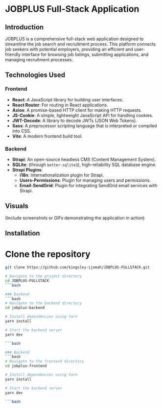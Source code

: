 # JOBPLUS Full-Stack Application

## Introduction
JOBPLUS is a comprehensive full-stack web application designed to streamline the job search and recruitment process. This platform connects job seekers with potential employers, providing an efficient and user-friendly interface for browsing job listings, submitting applications, and managing recruitment processes.

## Technologies Used
### Frontend
- **React**: A JavaScript library for building user interfaces.
- **React Router**: For routing in React applications.
- **Axios**: A promise-based HTTP client for making HTTP requests.
- **JS-Cookie**: A simple, lightweight JavaScript API for handling cookies.
- **JWT-Decode**: A library to decode JWTs (JSON Web Tokens).
- **Sass**: A preprocessor scripting language that is interpreted or compiled into CSS.
- **Vite**: A modern frontend build tool.

### Backend
- **Strapi**: An open-source headless CMS (Content Management System).
- **SQLite**: (through `better-sqlite3`), high-reliability SQL database engine.
- **Strapi Plugins**:
  - **i18n**: Internationalization plugin for Strapi.
  - **Users-Permissions**: Plugin for managing users and permissions.
  - **Email-SendGrid**: Plugin for integrating SendGrid email services with Strapi.

## Visuals
(Include screenshots or GIFs demonstrating the application in action)

## Installation

# Clone the repository
```bash
git clone https://github.com/kingsley-ijomah/JOBPLUS-FULLSTACK.git

# Navigate to the project directory
cd JOBPLUS-FULLSTACK
```bash

### Backend
```bash
# Navigate to the backend directory
cd jobplus-backend

# Install dependencies using Yarn
yarn install

# Start the backend server
yarn dev

```bash

### Backend
```bash
# Navigate to the frontend directory
cd jobplus-frontend

# Install dependencies using Yarn
yarn install

# Start the backend server
yarn dev

```bash
